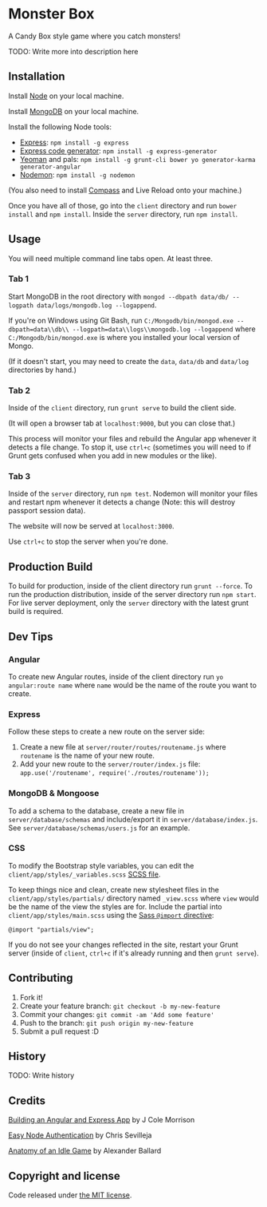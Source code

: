 ﻿# Monster Box

A Candy Box style game where you catch monsters!

TODO: Write more into description here

## Installation

Install [Node](https://nodejs.org/en/download/package-manager/) on your local machine.

Install [MongoDB](https://docs.mongodb.org/manual/installation/) on your local machine.

Install the following Node tools:

* [Express](http://expressjs.com/): `npm install -g express`
* [Express code generator](http://expressjs.com/en/starter/generator.html): `npm install -g express-generator`
* [Yeoman](http://yeoman.io/) and pals: `npm install -g grunt-cli bower yo generator-karma generator-angular`
* [Nodemon](https://github.com/remy/nodemon): `npm install -g nodemon`

(You also need to install [Compass](http://thesassway.com/beginner/getting-started-with-sass-and-compass) and Live Reload onto your machine.)

Once you have all of those, go into the `client` directory and run `bower install` and `npm install`. Inside the `server` directory, run `npm install`.

## Usage

You will need multiple command line tabs open. At least three.

### Tab 1

Start MongoDB in the root directory with `mongod --dbpath data/db/ --logpath data/logs/mongodb.log --logappend`. 

If you're on Windows using Git Bash, run `C:/Mongodb/bin/mongod.exe --dbpath=data\\db\\ --logpath=data\\logs\\mongodb.log --logappend` where `C:/Mongodb/bin/mongod.exe` is where you installed your local version of Mongo. 

(If it doesn't start, you may need to create the `data`, `data/db` and `data/log` directories by hand.)

### Tab 2

Inside of the `client` directory, run `grunt serve` to build the client side.

(It will open a browser tab at `localhost:9000`, but you can close that.)

This process will monitor your files and rebuild the Angular app whenever it detects a file change. To stop it, use `ctrl+c` (sometimes you will need to if Grunt gets confused when you add in new modules or the like).

### Tab 3

Inside of the `server` directory, run `npm test`. Nodemon will monitor your files and restart npm whenever it detects a change (Note: this will destroy passport session data).

The website will now be served at `localhost:3000`.

Use `ctrl+c` to stop the server when you're done.


## Production Build

To build for production, inside of the client directory run `grunt --force`. To run the production distribution, inside of the server directory run `npm start`. 
For live server deployment, only the `server` directory with the latest grunt build is required.

## Dev Tips

### Angular

To create new Angular routes, inside of the client directory run `yo angular:route name` where `name` would be the name of the route you want to create.

### Express

Follow these steps to create a new route on the server side:

1. Create a new file at `server/router/routes/routename.js` where `routename` is the name of your new route.
2. Add your new route to the `server/router/index.js` file: `app.use('/routename', require('./routes/routename'));`

### MongoDB & Mongoose

To add a schema to the database, create a new file in `server/database/schemas` and include/export it in `server/database/index.js`. See `server/database/schemas/users.js` for an example.

### CSS

To modify the Bootstrap style variables, you can edit the `client/app/styles/_variables.scss` [SCSS file](http://sass-lang.com/documentation/file.SCSS_FOR_SASS_USERS.html).

To keep things nice and clean, create new stylesheet files in the `client/app/styles/partials/` directory named `_view.scss` where `view` would be the name of the view the styles are for. 
Include the partial into `client/app/styles/main.scss` using the [Sass `@import` directive](http://sass-lang.com/guide#topic-5):

```
@import "partials/view";
```

If you do not see your changes reflected in the site, restart your Grunt server (inside of `client`, `ctrl+c` if it's already running and then `grunt serve`).

## Contributing

1. Fork it!
2. Create your feature branch: `git checkout -b my-new-feature`
3. Commit your changes: `git commit -am 'Add some feature'`
4. Push to the branch: `git push origin my-new-feature`
5. Submit a pull request :D

## History

TODO: Write history

## Credits

[Building an Angular and Express App](http://start.jcolemorrison.com/building-an-angular-and-express-app-part-1/) by J Cole Morrison

[Easy Node Authentication](https://scotch.io/tutorials/easy-node-authentication-setup-and-local) by Chris Sevilleja

[Anatomy of an Idle Game](http://www.gamedev.net/page/resources/_/technical/game-programming/anatomy-of-an-idle-game-a-starters-guide-to-angularjs-r3767) by Alexander Ballard

## Copyright and license

Code released under [the MIT license](https://github.com/KasiKarra/cs360PokeBox/blob/master/LICENSE.txt).
